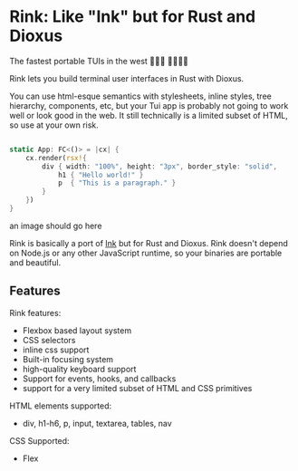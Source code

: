 # Rink: Like "Ink" but for Rust and Dioxus

The fastest portable TUIs in the west 
 🔫🤠🔫
   🐎🔥🔥🔥

Rink lets you build terminal user interfaces in Rust with Dioxus. 

You can use html-esque semantics with stylesheets, inline styles, tree hierarchy, components, etc, but your Tui app is probably not going to work well or look good in the web. It still technically is a limited subset of HTML, so use at your own risk.

```rust

static App: FC<()> = |cx| {
    cx.render(rsx!{
        div { width: "100%", height: "3px", border_style: "solid",
            h1 { "Hello world!" }
            p  { "This is a paragraph." }
        }
    })
}
```

an image should go here


Rink is basically a port of [Ink]() but for Rust and Dioxus. Rink doesn't depend on Node.js or any other JavaScript runtime, so your binaries are portable and beautiful.

## Features

Rink features:
- Flexbox based layout system
- CSS selectors
- inline css support
- Built-in focusing system
- high-quality keyboard support
- Support for events, hooks, and callbacks
- support for a very limited subset of HTML and CSS primitives

HTML elements supported:
- div, h1-h6, p, input, textarea, tables, nav

CSS Supported:
- Flex
